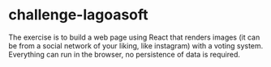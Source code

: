 # challenge-lagoasoft
   The exercise is to build a web page using React that renders images (it can be from a social network of your liking, like instagram) with a voting system. Everything can run in the browser, no persistence of data is required. 

